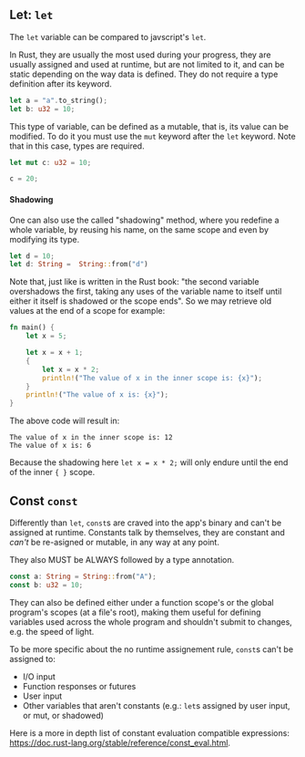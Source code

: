## Let: ``let``
The ``let`` variable can be compared to javscript's ``let``. 

In Rust, they are usually the most used during your progress, they are usually assigned and used at runtime, but are not limited to it, and can be static depending on the way data is defined. They do not require a type definition after its keyword.

```rust
let a = "a".to_string();
let b: u32 = 10;
```

This type of variable, can be defined as a mutable, that is, its value can be modified. To do it you must use the ``mut`` keyword after the ``let`` keyword. Note that in this case, types are required.
```rust
let mut c: u32 = 10;

c = 20;
```

#### Shadowing
One can also use the called "shadowing" method, where you redefine a whole variable, by reusing his name, on the same scope and even by modifying its type.
```rust
let d = 10;
let d: String =  String::from("d")
```

Note that, just like is written in the Rust book: "the second variable overshadows the first, taking any uses of the variable name to itself until either it itself is shadowed or the scope ends". 
So we may retrieve old values at the end of a scope for example:

```rust
fn main() {
    let x = 5;

    let x = x + 1;
    {
        let x = x * 2;
        println!("The value of x in the inner scope is: {x}");
    }
    println!("The value of x is: {x}");
}
```

The above code will result in: 
```
The value of x in the inner scope is: 12
The value of x is: 6
```
Because the shadowing here ``let x = x * 2;`` will only endure until the end of the inner ``{ }`` scope.

## Const ``const``
Differently than ``let``, ``const``s are craved into the app's binary and can't be assigned at runtime. Constants talk by themselves, they are constant and _can't_ be re-asigned or mutable, in any way at any point. 

They also MUST be ALWAYS followed by a type annotation.

```rust
const a: String = String::from("A");
const b: u32 = 10;
```

They can also be defined either under a function scope's or the global program's scopes (at a file's root), making them useful for defining variables used across the whole program and shouldn't submit to changes, e.g. the speed of light.

To be more specific about the no runtime assignement rule, ``const``s can't be assigned to:
- I/O input
- Function responses or futures
- User input
- Other variables that aren't constants (e.g.: ``let``s assigned by user input, or mut, or shadowed)

Here is a more in depth list of constant evaluation compatible expressions: https://doc.rust-lang.org/stable/reference/const_eval.html.